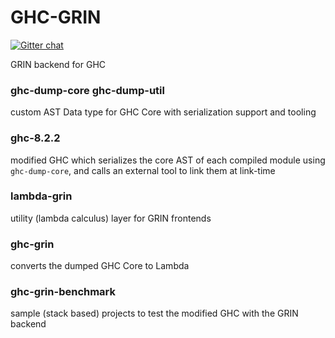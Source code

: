 # GHC-GRIN

[![Gitter chat](https://badges.gitter.im/grin-tech/grin.png)](https://gitter.im/Grin-Development/Lobby)


GRIN backend for GHC

### ghc-dump-core ghc-dump-util
custom AST Data type for GHC Core with serialization support and tooling

### ghc-8.2.2
modified GHC which serializes the core AST of each compiled module using `ghc-dump-core`, and calls an external tool to link them at link-time

### lambda-grin
utility (lambda calculus) layer for GRIN frontends

### ghc-grin
converts the dumped GHC Core to Lambda

### ghc-grin-benchmark
sample (stack based) projects to test the modified GHC with the GRIN backend

